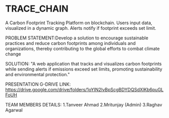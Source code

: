 # TRACE_CHAIN
A Carbon Footprint Tracking Platform on blockchain. Users input data, visualized in a dynamic graph. Alerts notify if footprint exceeds set limit.

PROBLEM STATEMENT:Develop a solution to encourage sustainable practices and reduce carbon footprints among individuals and organizations, thereby contributing to the global efforts to combat climate change 

SOLUTION: "A web application that tracks and visualizes carbon footprints while sending alerts if emissions exceed set limits, promoting sustainability and environmental protection."


PRESENTATION G-DRIVE LINK: https://drive.google.com/drive/folders/1oYIN2lvBpScgBDYDQSdXlKb6puGLFoUH

TEAM MEMBERS DETAILS: 
1.Tanveer Ahmad
2.Mritunjay (Admin)
3.Raghav Agarwal

